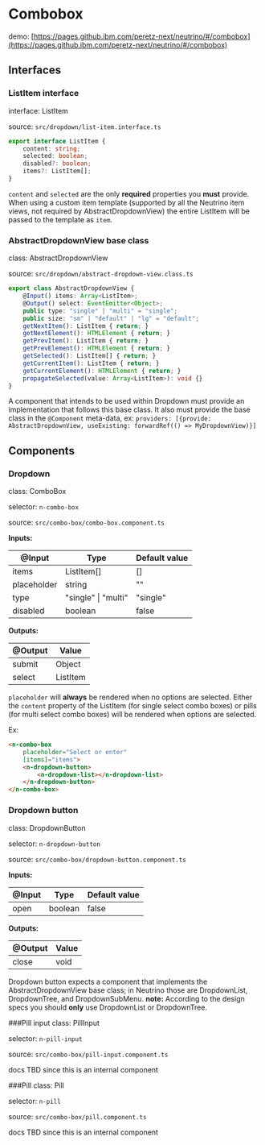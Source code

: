 # Combobox

demo: [https://pages.github.ibm.com/peretz-next/neutrino/#/combobox](https://pages.github.ibm.com/peretz-next/neutrino/#/combobox)

## Interfaces
### ListItem interface
interface: ListItem

source: `src/dropdown/list-item.interface.ts`

```typescript
export interface ListItem {
	content: string;
	selected: boolean;
	disabled?: boolean;
	items?: ListItem[];
}
```
`content` and `selected` are the only **required** properties you **must** provide. When using a custom item template (supported by all the Neutrino item views, not required by AbstractDropdownView) the entire ListItem will be passed to the template as `item`.

### AbstractDropdownView base class
class: AbstractDropdownView

source: `src/dropdown/abstract-dropdown-view.class.ts`

```typescript
export class AbstractDropdownView {
	@Input() items: Array<ListItem>;
	@Output() select: EventEmitter<Object>;
	public type: "single" | "multi" = "single";
	public size: "sm" | "default" | "lg" = "default";
	getNextItem(): ListItem { return; }
	getNextElement(): HTMLElement { return; }
	getPrevItem(): ListItem { return; }
	getPrevElement(): HTMLElement { return; }
	getSelected(): ListItem[] { return; }
	getCurrentItem(): ListItem { return; }
	getCurrentElement(): HTMLElement { return; }
	propagateSelected(value: Array<ListItem>): void {}
}
```
A component that intends to be used within Dropdown must provide an implementation that follows this base class. It also must provide the base class in the `@Component` meta-data, ex: `providers: [{provide: AbstractDropdownView, useExisting: forwardRef(() => MyDropdownView)}]`

## Components
### Dropdown
class: ComboBox

selector: `n-combo-box`

source: `src/combo-box/combo-box.component.ts`

**Inputs:**

| @Input        | Type                | Default value |
| ------------- | ------------------- | ------------- |
| items         | ListItem[]          | []            |
| placeholder   | string              | ""            |
| type          | "single" \| "multi" | "single"      |
| disabled      | boolean             | false         |

**Outputs:**

| @Output | Value       |
| ------- | ----------- |
| submit  | Object      |
| select  | ListItem    |

`placeholder` will __always__ be rendered when no options are selected. Either the `content` property of the ListItem (for single select combo boxes) or pills (for multi select combo boxes) will be rendered when options are selected.



Ex:
```html
<n-combo-box
	placeholder="Select or enter"
	[items]="items">
	<n-dropdown-button>
		<n-dropdown-list></n-dropdown-list>
	</n-dropdown-button>
</n-combo-box>
```

### Dropdown button
class: DropdownButton

selector: `n-dropdown-button`

source: `src/combo-box/dropdown-button.component.ts`

**Inputs:**

| @Input | Type    | Default value |
| ------ | ------- | ------------- |
| open   | boolean | false         |

**Outputs:**

| @Output | Value |
| ------- | ----- |
| close   | void  |

Dropdown button expects a component that implements the AbstractDropdownView base class; in Neutrino those are DropdownList, DropdownTree, and DropdownSubMenu. **note:** According to the design specs you should **only** use DropdownList or DropdownTree.

###Pill input
class: PillInput

selector: `n-pill-input`

source: `src/combo-box/pill-input.component.ts`

docs TBD since this is an internal component

###Pill
class: Pill

selector: `n-pill`

source: `src/combo-box/pill.component.ts`

docs TBD since this is an internal component
